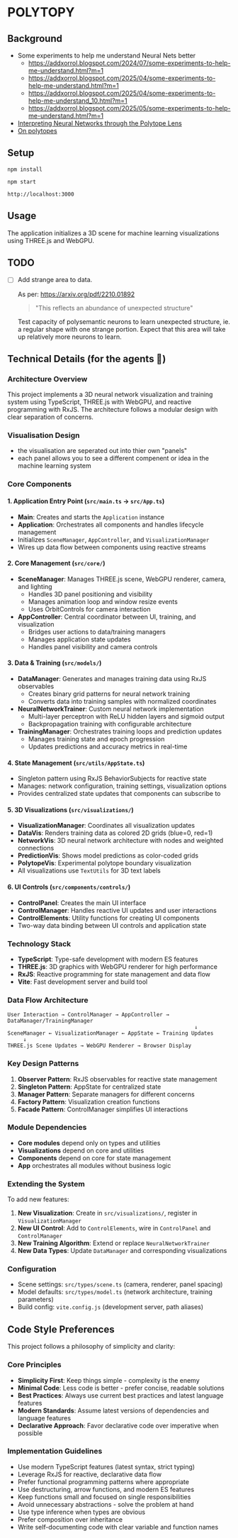 # POLYTOPY

## Background
- Some experiments to help me understand Neural Nets better
  - https://addxorrol.blogspot.com/2024/07/some-experiments-to-help-me-understand.html?m=1
  - https://addxorrol.blogspot.com/2025/04/some-experiments-to-help-me-understand.html?m=1
  - https://addxorrol.blogspot.com/2025/04/some-experiments-to-help-me-understand_10.html?m=1
  - https://addxorrol.blogspot.com/2025/05/some-experiments-to-help-me-understand.html?m=1
- [Interpreting Neural Networks through the Polytope Lens](https://www.lesswrong.com/posts/eDicGjD9yte6FLSie/interpreting-neural-networks-through-the-polytope-lens)
- [On polytopes](https://www.lesswrong.com/posts/GdCCiWQWnQCWq9wBE/on-polytopes)



## Setup

   ```
   npm install
   ```
   ```
   npm start
   ```
 `http://localhost:3000`

## Usage

The application initializes a 3D scene for machine learning visualizations using THREE.js and WebGPU.

## TODO

- [ ] Add strange area to data.

   As per: https://arxiv.org/pdf/2210.01892
   > "This reflects an abundance of unexpected structure"

   Test capacity of polysemantic neurons to learn unexpected structure, ie. a regular shape with one strange portion. Expect that this area will take up relatively more neurons to learn.

## Technical Details (for the agents 🤖)

### Architecture Overview

This project implements a 3D neural network visualization and training system using TypeScript, THREE.js with WebGPU, and reactive programming with RxJS. The architecture follows a modular design with clear separation of concerns.

### Visualisation Design

- the visualisation are seperated out into thier own "panels"
- each panel allows you to see a different compenent or idea in the machine learning system

### Core Components

#### 1. Application Entry Point (`src/main.ts` → `src/App.ts`)
- **Main**: Creates and starts the `Application` instance
- **Application**: Orchestrates all components and handles lifecycle management
- Initializes `SceneManager`, `AppController`, and `VisualizationManager`
- Wires up data flow between components using reactive streams

#### 2. Core Management (`src/core/`)
- **SceneManager**: Manages THREE.js scene, WebGPU renderer, camera, and lighting
  - Handles 3D panel positioning and visibility
  - Manages animation loop and window resize events
  - Uses OrbitControls for camera interaction
- **AppController**: Central coordinator between UI, training, and visualization
  - Bridges user actions to data/training managers
  - Manages application state updates
  - Handles panel visibility and camera controls

#### 3. Data & Training (`src/models/`)
- **DataManager**: Generates and manages training data using RxJS observables
  - Creates binary grid patterns for neural network training
  - Converts data into training samples with normalized coordinates
- **NeuralNetworkTrainer**: Custom neural network implementation
  - Multi-layer perceptron with ReLU hidden layers and sigmoid output
  - Backpropagation training with configurable architecture
- **TrainingManager**: Orchestrates training loops and prediction updates
  - Manages training state and epoch progression
  - Updates predictions and accuracy metrics in real-time

#### 4. State Management (`src/utils/AppState.ts`)
- Singleton pattern using RxJS BehaviorSubjects for reactive state
- Manages: network configuration, training settings, visualization options
- Provides centralized state updates that components can subscribe to

#### 5. 3D Visualizations (`src/visualizations/`)
- **VisualizationManager**: Coordinates all visualization updates
- **DataVis**: Renders training data as colored 2D grids (blue=0, red=1)
- **NetworkVis**: 3D neural network architecture with nodes and weighted connections
- **PredictionVis**: Shows model predictions as color-coded grids
- **PolytopeVis**: Experimental polytope boundary visualization
- All visualizations use `TextUtils` for 3D text labels

#### 6. UI Controls (`src/components/controls/`)
- **ControlPanel**: Creates the main UI interface
- **ControlManager**: Handles reactive UI updates and user interactions
- **ControlElements**: Utility functions for creating UI components
- Two-way data binding between UI controls and application state

### Technology Stack

- **TypeScript**: Type-safe development with modern ES features
- **THREE.js**: 3D graphics with WebGPU renderer for high performance
- **RxJS**: Reactive programming for state management and data flow
- **Vite**: Fast development server and build tool

### Data Flow Architecture

```
User Interaction → ControlManager → AppController → DataManager/TrainingManager
                                                           ↓
SceneManager ← VisualizationManager ← AppState ← Training Updates
     ↓
THREE.js Scene Updates → WebGPU Renderer → Browser Display
```

### Key Design Patterns

1. **Observer Pattern**: RxJS observables for reactive state management
2. **Singleton Pattern**: AppState for centralized state
3. **Manager Pattern**: Separate managers for different concerns
4. **Factory Pattern**: Visualization creation functions
5. **Facade Pattern**: ControlManager simplifies UI interactions

### Module Dependencies

- **Core modules** depend only on types and utilities
- **Visualizations** depend on core and utilities
- **Components** depend on core for state management
- **App** orchestrates all modules without business logic

### Extending the System

To add new features:

1. **New Visualization**: Create in `src/visualizations/`, register in `VisualizationManager`
2. **New UI Control**: Add to `ControlElements`, wire in `ControlPanel` and `ControlManager`
3. **New Training Algorithm**: Extend or replace `NeuralNetworkTrainer`
4. **New Data Types**: Update `DataManager` and corresponding visualizations

### Configuration

- Scene settings: `src/types/scene.ts` (camera, renderer, panel spacing)
- Model defaults: `src/types/model.ts` (network architecture, training parameters)
- Build config: `vite.config.js` (development server, path aliases)

## Code Style Preferences

This project follows a philosophy of simplicity and clarity:

### Core Principles

- **Simplicity First**: Keep things simple - complexity is the enemy
- **Minimal Code**: Less code is better - prefer concise, readable solutions
- **Best Practices**: Always use current best practices and latest language features
- **Modern Standards**: Assume latest versions of dependencies and language features
- **Declarative Approach**: Favor declarative code over imperative when possible

### Implementation Guidelines

- Use modern TypeScript features (latest syntax, strict typing)
- Leverage RxJS for reactive, declarative data flow
- Prefer functional programming patterns where appropriate
- Use destructuring, arrow functions, and modern ES features
- Keep functions small and focused on single responsibilities
- Avoid unnecessary abstractions - solve the problem at hand
- Use type inference when types are obvious
- Prefer composition over inheritance
- Write self-documenting code with clear variable and function names